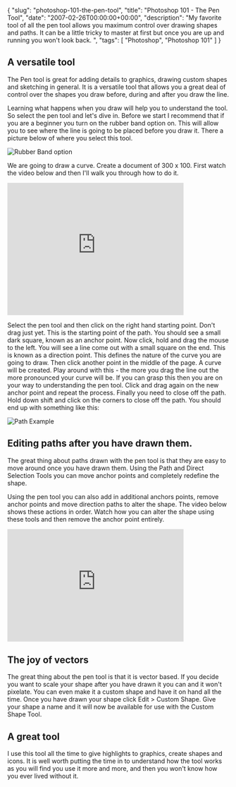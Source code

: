 {
  "slug": "photoshop-101-the-pen-tool",
  "title": "Photoshop 101 - The Pen Tool",
  "date": "2007-02-26T00:00:00+00:00",
  "description": "My favorite tool of all the pen tool allows you maximum control over drawing shapes and paths. It can be a little tricky to master at first but once you are up and running you won't look back. ",
  "tags": [
    "Photoshop",
    "Photoshop 101"
  ]
}

## A versatile tool

The Pen tool is great for adding details to graphics, drawing custom shapes and sketching in general. It is a versatile tool that allows you a great deal of control over the shapes you draw before, during and after you draw the line.

Learning what happens when you draw will help you to understand the tool. So select the pen tool and let's dive in. Before we start I recommend that if you are a beginner you turn on the rubber band option on. This will allow you to see where the line is going to be placed before you draw it. There a picture below of where you select this tool. 

![Rubber Band option][1] 

We are going to draw a curve. Create a document of 300 x 100. First watch the video below and then I'll walk you through how to do it.

<iframe src="https://player.vimeo.com/video/33020803?title=0&amp;byline=0&amp;portrait=0" width="400" height="300" frameborder="0" webkitAllowFullScreen mozallowfullscreen allowFullScreen></iframe>

Select the pen tool and then click on the right hand starting point. Don't drag just yet. This is the starting point of the path. You should see a small dark square, known as an anchor point. Now click, hold and drag the mouse to the left. You will see a line come out with a small square on the end. This is known as a direction point. This defines the nature of the curve you are going to draw. Then click another point in the middle of the page. A curve will be created. Play around with this - the more you drag the line out the more pronounced your curve will be. If you can grasp this then you are on your way to understanding the pen tool. Click and drag again on the new anchor point and repeat the process. Finally you need to close off the path. Hold down shift and click on the corners to close off the path. You should end up with something like this:

![Path Example][2] 

## Editing paths after you have drawn them.

The great thing about paths drawn with the pen tool is that they are easy to move around once you have drawn them. Using the Path and Direct Selection Tools you can move anchor points and completely redefine the shape.

Using the pen tool you can also add in additional anchors points, remove anchor points and move direction paths to alter the shape. The video below shows these actions in order. Watch how you can alter the shape using these tools and then remove the anchor point entirely.

<iframe src="https://player.vimeo.com/video/33020847?title=0&amp;byline=0&amp;portrait=0" width="400" height="255" frameborder="0" webkitAllowFullScreen mozallowfullscreen allowFullScreen></iframe>

## The joy of vectors

The great thing about the pen tool is that it is vector based. If you decide you want to scale your shape after you have drawn it you can and it won't pixelate. You can even make it a custom shape and have it on hand all the time. Once you have drawn your shape click Edit > Custom Shape. Give your shape a name and it will now be available for use with the Custom Shape Tool.

## A great tool

I use this tool all the time to give highlights to graphics, create shapes and icons. It is well worth putting the time in to understand how the tool works as you will find you use it more and more, and then you won't know how you ever lived without it.

 [1]: https://shapeshed.com/images/articles/rubber_band.jpg 
 [2]: https://shapeshed.com/images/articles/drawing_path.png 
